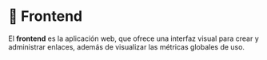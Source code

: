 # 🧠 Frontend

El **frontend** es la aplicación web, que ofrece una interfaz visual 
para crear y administrar enlaces, además de visualizar las métricas globales de uso.

